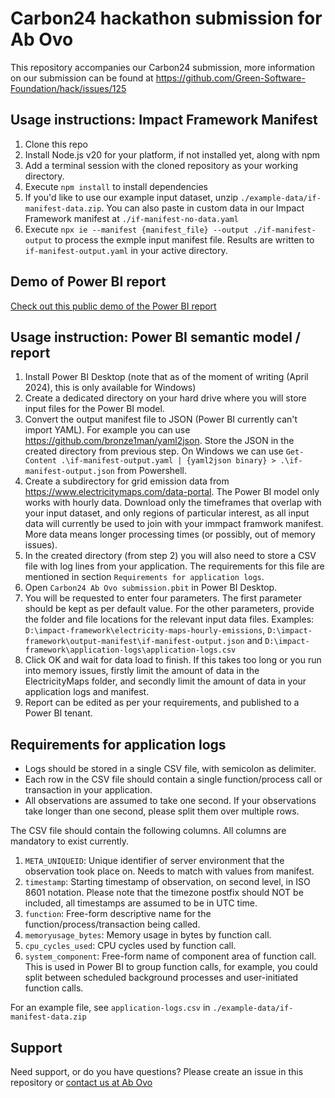 # Carbon24 hackathon submission for Ab Ovo

This repository accompanies our Carbon24 submission, more information on our submission can be found at https://github.com/Green-Software-Foundation/hack/issues/125

## Usage instructions: Impact Framework Manifest

1. Clone this repo
1. Install Node.js v20 for your platform, if not installed yet, along with npm
1. Add a terminal session with the cloned repository as your working directory. 
1. Execute `npm install` to install dependencies
1. If you'd like to use our example input dataset, unzip `./example-data/if-manifest-data.zip`. You can also paste in custom data in our Impact Framework manifest at `./if-manifest-no-data.yaml`
1. Execute `npx ie --manifest {manifest_file} --output ./if-manifest-output` to process the exmple input manifest file. Results are written to `if-manifest-output.yaml` in your active directory.

## Demo of Power BI report

[Check out this public demo of the Power BI report](https://app.powerbi.com/view?r=eyJrIjoiODBmMWFiYWEtNGI5Ny00OTYwLWFhNTAtYTNkYTBkZTJhZTFjIiwidCI6ImIwZGM1ZWE3LTExOTctNDUxMC05MjhhLTkyZDJjZjRiNzdlZSIsImMiOjh9)

## Usage instruction: Power BI semantic model / report

1. Install Power BI Desktop (note that as of the moment of writing (April 2024), this is only available for Windows)
1. Create a dedicated directory on your hard drive where you will store input files for the Power BI model.
1. Convert the output manifest file to JSON (Power BI currently can't import YAML). For example you can use https://github.com/bronze1man/yaml2json. Store the JSON in the created directory from previous step. On Windows we can use `Get-Content .\if-manifest-output.yaml | {yaml2json binary} > .\if-manifest-output.json` from Powershell. 
1. Create a subdirectory for grid emission data from https://www.electricitymaps.com/data-portal. The Power BI model only works with hourly data. Download only the timeframes that overlap with your input dataset, and only regions of particular interest, as all input data will currently be used to join with your immpact framwork manifest. More data means longer processing times (or possibly, out of memory issues).
1. In the created directory (from step 2) you will also need to store a CSV file with log lines from your application. The requirements for this file are mentioned in section `Requirements for application logs`.
1. Open `Carbon24 Ab Ovo submission.pbit` in Power BI Desktop.
1. You will be requested to enter four parameters. The first parameter should be kept as per default value. For the other parameters, provide the folder and file locations for the relevant input data files. Examples: `D:\impact-framework\electricity-maps-hourly-emissions`, `D:\impact-framework\output-manifest\if-manifest-output.json` and `D:\impact-framework\application-logs\application-logs.csv`
1. Click OK and wait for data load to finish. If this takes too long or you run into memory issues, firstly limit the amount of data in the ElectricityMaps folder, and secondly limit the amount of data in your application logs and manifest. 
1. Report can be edited as per your requirements, and published to a Power BI tenant.

## Requirements for application logs

- Logs should be stored in a single CSV file, with semicolon as delimiter.  
- Each row in the CSV file should contain a single function/process call or transaction in your application.  
- All observations are assumed to take one second. If your observations take longer than one second, please split them over multiple rows.  

The CSV file should contain the following columns. All columns are mandatory to exist currently.  

1. `META_UNIQUEID`: Unique identifier of server environment that the observation took place on. Needs to match with values from manifest.
1. `timestamp`: Starting timestamp of observation, on second level, in ISO 8601 notation. Please note that the timezone postfix should NOT be included, all timestamps are assumed to be in UTC time.
1. `function`: Free-form descriptive name for the function/process/transaction being called.
1. `memoryusage_bytes`: Memory usage in bytes by function call.
1. `cpu_cycles_used`: CPU cycles used by function call.
1. `system_component`: Free-form name of component area of function call. This is used in Power BI to group function calls, for example, you could split between scheduled background processes and user-initiated function calls. 

For an example file, see `application-logs.csv` in `./example-data/if-manifest-data.zip`

## Support

Need support, or do you have questions? Please create an issue in this repository or [contact us at Ab Ovo](https://ab-ovo.com/contact/) 